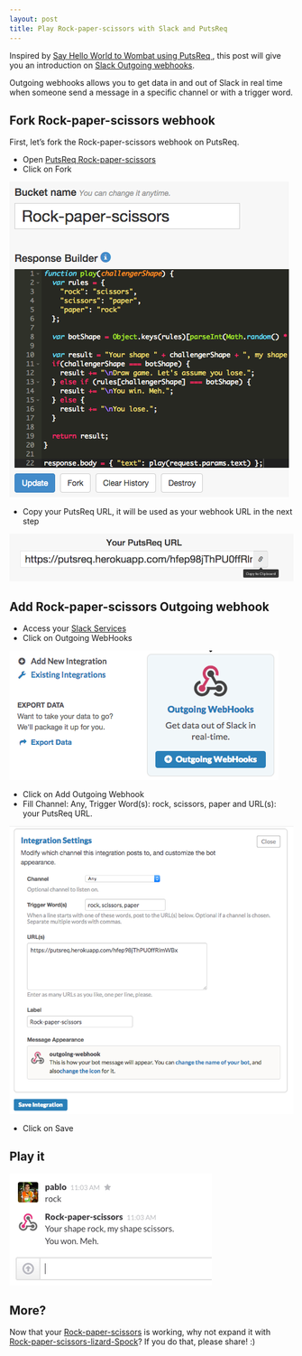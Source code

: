 ```yaml
---
layout: post
title: Play Rock-paper-scissors with Slack and PutsReq
---
```


Inspired by [Say Hello World to Wombat using PutsReq
](https://wombat.co/blog/say-hello-world-to-wombat-using-putsreq), this post will give you an introduction on [Slack Outgoing webhooks](https://my.slack.com/services/new/outgoing-webhook).

Outgoing webhooks allows you to get data in and out of Slack in real time when someone send a message in a specific channel or with a trigger word.

## Fork Rock-paper-scissors webhook

First, let’s fork the Rock-paper-scissors webhook on PutsReq.

* Open [PutsReq Rock-paper-scissors](https://putsreq.herokuapp.com/hfep98jThPU0ffRlmWBx/inspect)
* Click on Fork

![PutsReq Fork](/assets/images/posts/slack-putsreq/putsreq-fork.png)

* Copy your PutsReq URL, it will be used as your webhook URL in the next step

![Copy PutsReq URL](/assets/images/posts/slack-putsreq/copy-putsreq-url.png)

## Add Rock-paper-scissors Outgoing webhook

* Access your [Slack Services](https://my.slack.com/services/new)
* Click on Outgoing WebHooks

![Slack Outgoing WebHooks](/assets/images/posts/slack-putsreq/outgoing-webhooks.png)

* Click on Add Outgoing Webhook
* Fill Channel: Any, Trigger Word(s): rock, scissors, paper and URL(s): your PutsReq URL.

![Slack Integration Settings](/assets/images/posts/slack-putsreq/integration-settings.png)

* Click on Save

## Play it

![Slack Rock-paper-scissors](/assets/images/posts/slack-putsreq/play.png)

## More?

Now that your [Rock-paper-scissors](https://en.wikipedia.org/wiki/Rock-paper-scissors) is working, why not expand it with [Rock-paper-scissors-lizard-Spock](https://en.wikipedia.org/wiki/Rock-paper-scissors-lizard-Spock)? If you do that, please share! :)
